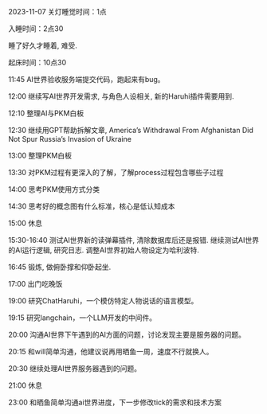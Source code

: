2023-11-07
关灯睡觉时间：1点

入睡时间：2点30

睡了好久才睡着, 难受.

起床时间：10点30

11:45 AI世界验收服务端提交代码，跑起来有bug。

12:00 继续写AI世界开发需求, 与角色人设相关, 新的Haruhi插件需要用到.

12:10 整理AI与PKM白板

12:30 继续用GPT帮助拆解文章, America’s Withdrawal From Afghanistan Did Not Spur Russia’s Invasion of Ukraine

13:00 整理PKM白板

13:30 对PKM过程有更深入的了解，了解process过程包含哪些子过程

14:00 思考PKM使用方式分类

14:30 思考好的概念图有什么标准，核心是低认知成本

15:00 休息

15:30-16:40 测试AI世界新的读弹幕插件, 清除数据库后还是报错. 继续测试AI世界的AI运行逻辑, 研究日志. 调整AI世界初始人物设定为哈利波特.

16:45 锻炼, 做俯卧撑和仰卧起坐.

17:00 出门吃晚饭

19:00 研究ChatHaruhi，一个模仿特定人物说话的语言模型。

19:15 研究langchain，一个LLM开发的中间件。

20:00 沟通AI世界下午遇到的AI方面的问题，讨论发现主要是服务器的问题。

20:15 和will简单沟通，他建议说再用晒鱼一周，速度不行就换人。

20:30 继续处理AI世界服务器遇到的问题。

21:00 休息

23:00 和晒鱼简单沟通ai世界进度，下一步修改tick的需求和技术方案